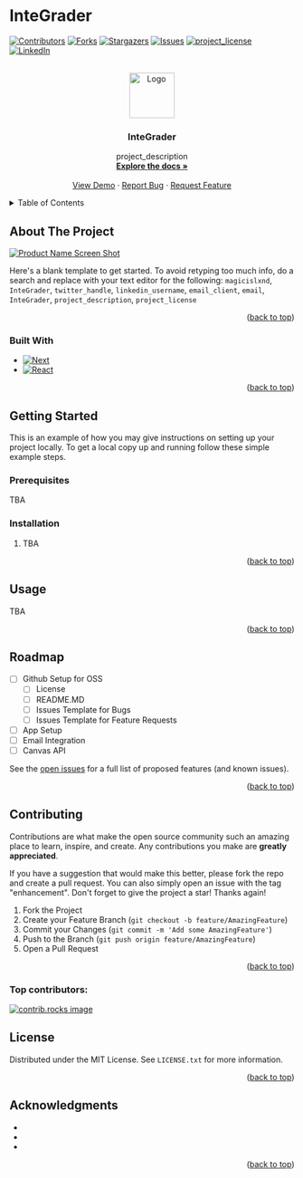 # InteGrader
<!-- Improved compatibility of back to top link: See: https://github.com/othneildrew/Best-README-Template/pull/73 -->
<a id="readme-top"></a>



<!-- PROJECT SHIELDS -->
<!--
*** I'm using markdown "reference style" links for readability.
*** Reference links are enclosed in brackets [ ] instead of parentheses ( ).
*** See the bottom of this document for the declaration of the reference variables
*** for contributors-url, forks-url, etc. This is an optional, concise syntax you may use.
*** https://www.markdownguide.org/basic-syntax/#reference-style-links
-->
[![Contributors][contributors-shield]][contributors-url]
[![Forks][forks-shield]][forks-url]
[![Stargazers][stars-shield]][stars-url]
[![Issues][issues-shield]][issues-url]
[![project_license][license-shield]][license-url]
[![LinkedIn][linkedin-shield]][linkedin-url]


<!-- PROJECT LOGO -->
<br />
<div align="center">
  <a href="https://github.com/magicislxnd/InteGrader">
    <img src="images/logo.png" alt="Logo" width="80" height="80">
  </a>

<h3 align="center">InteGrader</h3>

  <p align="center">
    project_description
    <br />
    <a href="https://github.com/magicislxnd/InteGrader"><strong>Explore the docs »</strong></a>
    <br />
    <br />
    <a href="https://github.com/magicislxnd/InteGrader">View Demo</a>
    &middot;
    <a href="https://github.com/magicislxnd/InteGrader/issues/new?labels=bug&template=bug-report---.md">Report Bug</a>
    &middot;
    <a href="https://github.com/magicislxnd/InteGrader/issues/new?labels=enhancement&template=feature-request---.md">Request Feature</a>
  </p>
</div>


<!-- TABLE OF CONTENTS -->
<details>
  <summary>Table of Contents</summary>
  <ol>
    <li>
      <a href="#about-the-project">About The Project</a>
      <ul>
        <li><a href="#built-with">Built With</a></li>
      </ul>
    </li>
    <li>
      <a href="#getting-started">Getting Started</a>
      <ul>
        <li><a href="#prerequisites">Prerequisites</a></li>
        <li><a href="#installation">Installation</a></li>
      </ul>
    </li>
    <li><a href="#usage">Usage</a></li>
    <li><a href="#roadmap">Roadmap</a></li>
    <li><a href="#contributing">Contributing</a></li>
    <li><a href="#license">License</a></li>
    <li><a href="#contact">Contact</a></li>
    <li><a href="#acknowledgments">Acknowledgments</a></li>
  </ol>
</details>


<!-- ABOUT THE PROJECT -->
## About The Project

[![Product Name Screen Shot][product-screenshot]](https://example.com)

Here's a blank template to get started. To avoid retyping too much info, do a search and replace with your text editor for the following: `magicislxnd`, `InteGrader`, `twitter_handle`, `linkedin_username`, `email_client`, `email`, `InteGrader`, `project_description`, `project_license`

<p align="right">(<a href="#readme-top">back to top</a>)</p>


### Built With

* [![Next][Next.js]][Next-url]
* [![React][React.js]][React-url]

<p align="right">(<a href="#readme-top">back to top</a>)</p>


<!-- GETTING STARTED -->
## Getting Started

This is an example of how you may give instructions on setting up your project locally.
To get a local copy up and running follow these simple example steps.

### Prerequisites

TBA

### Installation

1. TBA

<p align="right">(<a href="#readme-top">back to top</a>)</p>


<!-- USAGE EXAMPLES -->
## Usage

TBA

<p align="right">(<a href="#readme-top">back to top</a>)</p>



<!-- ROADMAP -->
## Roadmap

- [ ] Github Setup for OSS
    - [ ] License
    - [ ] README.MD
    - [ ] Issues Template for Bugs
    - [ ] Issues Template for Feature Requests
- [ ] App Setup
- [ ] Email Integration
- [ ] Canvas API

See the [open issues](https://github.com/magicislxnd/InteGrader/issues) for a full list of proposed features (and known issues).

<p align="right">(<a href="#readme-top">back to top</a>)</p>



<!-- CONTRIBUTING -->
## Contributing

Contributions are what make the open source community such an amazing place to learn, inspire, and create. Any contributions you make are **greatly appreciated**.

If you have a suggestion that would make this better, please fork the repo and create a pull request. You can also simply open an issue with the tag "enhancement".
Don't forget to give the project a star! Thanks again!

1. Fork the Project
2. Create your Feature Branch (`git checkout -b feature/AmazingFeature`)
3. Commit your Changes (`git commit -m 'Add some AmazingFeature'`)
4. Push to the Branch (`git push origin feature/AmazingFeature`)
5. Open a Pull Request

<p align="right">(<a href="#readme-top">back to top</a>)</p>

### Top contributors:

<a href="https://github.com/magicislxnd/InteGrader/graphs/contributors">
  <img src="https://contrib.rocks/image?repo=magicislxnd/InteGrader" alt="contrib.rocks image" />
</a>


<!-- LICENSE -->
## License

Distributed under the MIT License. See `LICENSE.txt` for more information.

<p align="right">(<a href="#readme-top">back to top</a>)</p>



<!-- ACKNOWLEDGMENTS -->
## Acknowledgments

* []()
* []()
* []()

<p align="right">(<a href="#readme-top">back to top</a>)</p>



<!-- MARKDOWN LINKS & IMAGES -->
<!-- https://www.markdownguide.org/basic-syntax/#reference-style-links -->
[contributors-shield]: https://img.shields.io/github/contributors/magicislxnd/InteGrader.svg?style=for-the-badge
[contributors-url]: https://github.com/magicislxnd/InteGrader/graphs/contributors
[forks-shield]: https://img.shields.io/github/forks/magicislxnd/InteGrader.svg?style=for-the-badge
[forks-url]: https://github.com/magicislxnd/InteGrader/network/members
[stars-shield]: https://img.shields.io/github/stars/magicislxnd/InteGrader.svg?style=for-the-badge
[stars-url]: https://github.com/magicislxnd/InteGrader/stargazers
[issues-shield]: https://img.shields.io/github/issues/magicislxnd/InteGrader.svg?style=for-the-badge
[issues-url]: https://github.com/magicislxnd/InteGrader/issues
[license-shield]: https://img.shields.io/github/license/magicislxnd/InteGrader.svg?style=for-the-badge
[license-url]: https://github.com/magicislxnd/InteGrader/blob/master/LICENSE.txt
[linkedin-shield]: https://img.shields.io/badge/-LinkedIn-black.svg?style=for-the-badge&logo=linkedin&colorB=555
[linkedin-url]: https://linkedin.com/in/linkedin_username
[product-screenshot]: images/screenshot.png
[Next.js]: https://img.shields.io/badge/next.js-000000?style=for-the-badge&logo=nextdotjs&logoColor=white
[Next-url]: https://nextjs.org/
[React.js]: https://img.shields.io/badge/React-20232A?style=for-the-badge&logo=react&logoColor=61DAFB
[React-url]: https://reactjs.org/
